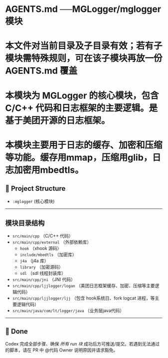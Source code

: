 # AGENTS.md  ──MGLogger/mglogger 模块
# 本文件对当前目录及子目录有效；若有子模块需特殊规则，可在该子模块再放一份 AGENTS.md 覆盖
# 本模块为 MGLogger 的核心模块，包含 C/C++ 代码和日志框架的主要逻辑。是基于美团开源的日志框架。
# 本模块主要用于日志的缓存、加密和压缩等功能。缓存用mmap，压缩用glib，日志加密用mbedtls。

## 📂 Project Structure
- `:mglogger` (核心模块)
---
## 模块目录结构
- `src/main/cpp` （C/C++ 代码）
- `src/main/cpp/external` （外部依赖库）
  - `hook` （xhook 源码）
  - `include/mbedtls` （加密库）
  - `j4a` （j4a 库）
  - `library` （加密源码）
  - `sdl` （sdl 线程封装库）
- `src/main/cpp/jni` （JNI 代码）
- `src/main/cpp/ljjlogger/logan` （美团日志框架缓存、加密、压缩等主要逻辑代码）
- `src/main/cpp/ljjlogger/ljj` （包含 hook系统日、fork logcat 进程，等主要逻辑代码）
- `src/main/java/com/lt/logger/java` （业务层java代码）

---
## 🏁 Done
Codex 完成全部步骤、确保 *所有 run 块* 成功后方可推送/提交。若遇到无法通过的脚本，请在 PR 中 @代码 Owner 说明原因并请求豁免。